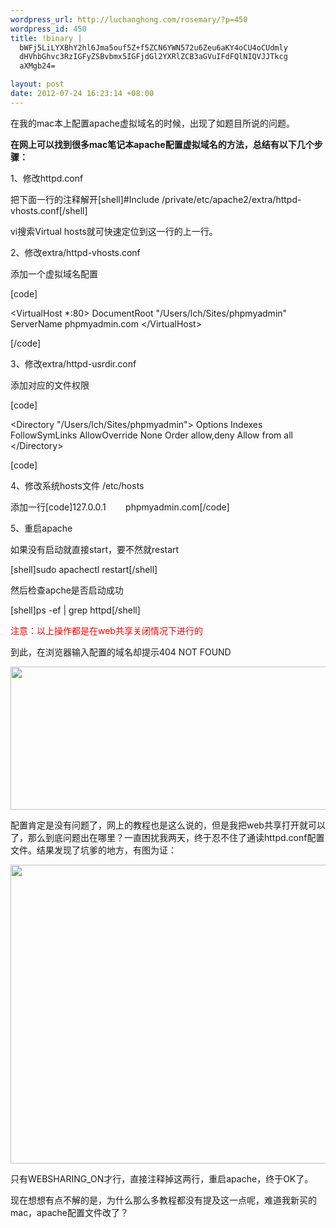 ```yaml
--- 
wordpress_url: http://luchanghong.com/rosemary/?p=450
wordpress_id: 450
title: !binary |
  bWFj5LiLYXBhY2hl6Jma5ouf5Z+f5ZCN6YWN572u6Zeu6aKY4oCU4oCUdmly
  dHVhbGhvc3RzIGFyZSBvbmx5IGFjdGl2YXRlZCB3aGVuIFdFQlNIQVJJTkcg
  aXMgb24=

layout: post
date: 2012-07-24 16:23:14 +08:00
---
```

在我的mac本上配置apache虚拟域名的时候，出现了如题目所说的问题。

<strong>在网上可以找到很多mac笔记本apache配置虚拟域名的方法，总结有以下几个步骤：</strong>

1、修改httpd.conf

把下面一行的注释解开[shell]#Include /private/etc/apache2/extra/httpd-vhosts.conf[/shell]

vi搜索Virtual hosts就可快速定位到这一行的上一行。

2、修改extra/httpd-vhosts.conf

添加一个虚拟域名配置

[code]

&lt;VirtualHost *:80&gt;
DocumentRoot "/Users/lch/Sites/phpmyadmin"
ServerName phpmyadmin.com
&lt;/VirtualHost&gt;

[/code]

3、修改extra/httpd-usrdir.conf

添加对应的文件权限

[code]

&lt;Directory "/Users/lch/Sites/phpmyadmin"&gt;
Options Indexes FollowSymLinks
AllowOverride None
Order allow,deny
Allow from all
&lt;/Directory&gt;

[code]

4、修改系统hosts文件 /etc/hosts

添加一行[code]127.0.0.1        phpmyadmin.com[/code]

5、重启apache

如果没有启动就直接start，要不然就restart

[shell]sudo apachectl restart[/shell]

然后检查apche是否启动成功

[shell]ps -ef | grep httpd[/shell]

<span style="color: #ff0000;">注意：以上操作都是在web共享关闭情况下进行的</span>

到此，在浏览器输入配置的域名却提示404 NOT FOUND

<a href="http://luchanghong.com/rosemary/wp-content/uploads/2012/07/QQ20120724-1.png"><img class="alignnone size-full wp-image-451" title="QQ20120724-1" src="http://luchanghong.com/rosemary/wp-content/uploads/2012/07/QQ20120724-1.png" alt="" width="735" height="229" /></a>

配置肯定是没有问题了，网上的教程也是这么说的，但是我把web共享打开就可以了，那么到底问题出在哪里？一直困扰我两天，终于忍不住了通读httpd.conf配置文件。结果发现了坑爹的地方，有图为证：

<a href="http://luchanghong.com/rosemary/wp-content/uploads/2012/07/QQ20120724-3.png"><img class="alignnone size-full wp-image-452" title="QQ20120724-3" src="http://luchanghong.com/rosemary/wp-content/uploads/2012/07/QQ20120724-3.png" alt="" width="570" height="478" /></a>

只有WEBSHARING_ON才行，直接注释掉这两行，重启apache，终于OK了。

现在想想有点不解的是，为什么那么多教程都没有提及这一点呢，难道我新买的mac，apache配置文件改了？

&nbsp;

&nbsp;
